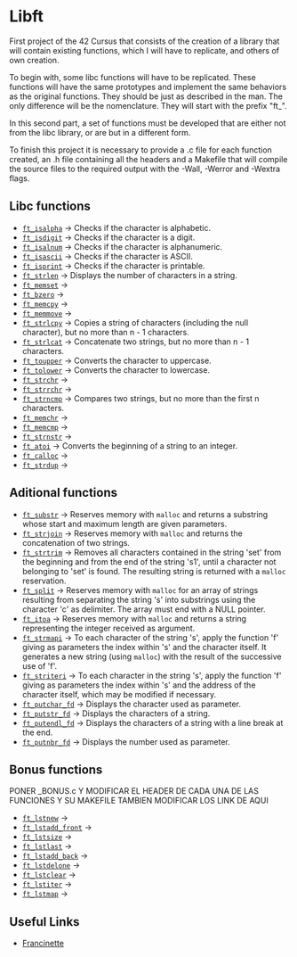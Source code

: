 # Libft

First project of the 42 Cursus that consists of the creation of a library that will contain existing functions, which I will have to replicate, and others of own creation.

To begin with, some libc functions will have to be replicated. These functions will have the same prototypes and implement the same behaviors as the original functions. They should be just as described in the man. The only difference will be the nomenclature. They will start with the prefix "ft_".

In this second part, a set of functions must be developed that are either not from the libc library, or are but in a different form.

To finish this project it is necessary to provide a .c file for each function created, an .h file containing all the headers and a Makefile that will compile the source files to the required output with the -Wall, -Werror and -Wextra flags.

## Libc functions

- [`ft_isalpha`](https://github.com/antoniolopez7217/42Cursus_Libft/blob/main/libft/ft_isalpha.c) -> Checks if the character is alphabetic.
- [`ft_isdigit`](https://github.com/antoniolopez7217/42Cursus_Libft/blob/main/libft/ft_isdigit.c) -> Checks if the character is a digit.
- [`ft_isalnum`](https://github.com/antoniolopez7217/42Cursus_Libft/blob/main/libft/ft_isalnum.c) -> Checks if the character is alphanumeric.
- [`ft_isascii`](https://github.com/antoniolopez7217/42Cursus_Libft/blob/main/libft/ft_isascii.c) -> Checks if the character is ASCII.
- [`ft_isprint`](https://github.com/antoniolopez7217/42Cursus_Libft/blob/main/libft/ft_isprint.c) -> Checks if the character is printable.
- [`ft_strlen`](https://github.com/antoniolopez7217/42Cursus_Libft/blob/main/libft/ft_strlen.c) -> Displays the number of characters in a string.
- [`ft_memset`](https://github.com/antoniolopez7217/42Cursus_Libft/blob/main/libft/ft_memset.c) -> 
- [`ft_bzero`](https://github.com/antoniolopez7217/42Cursus_Libft/blob/main/libft/ft_bzero.c) -> 
- [`ft_memcpy`](https://github.com/antoniolopez7217/42Cursus_Libft/blob/main/libft/ft_memcpy.c) -> 
- [`ft_memmove`](https://github.com/antoniolopez7217/42Cursus_Libft/blob/main/libft/ft_memmove.c) -> 
- [`ft_strlcpy`](https://github.com/antoniolopez7217/42Cursus_Libft/blob/main/libft/ft_strlcpy.c) -> Copies a string of characters (including the null character), but no more than n - 1 characters.
- [`ft_strlcat`](https://github.com/antoniolopez7217/42Cursus_Libft/blob/main/libft/ft_strlcat.c) -> Concatenate two strings, but no more than n - 1 characters.
- [`ft_toupper`](https://github.com/antoniolopez7217/42Cursus_Libft/blob/main/libft/ft_toupper.c) -> Converts the character to uppercase.
- [`ft_tolower`](https://github.com/antoniolopez7217/42Cursus_Libft/blob/main/libft/ft_tolower.c) -> Converts the character to lowercase.
- [`ft_strchr`](https://github.com/antoniolopez7217/42Cursus_Libft/blob/main/libft/ft_strchr.c) -> 
- [`ft_strrchr`](https://github.com/antoniolopez7217/42Cursus_Libft/blob/main/libft/ft_strrchr.c) -> 
- [`ft_strncmp`](https://github.com/antoniolopez7217/42Cursus_Libft/blob/main/libft/ft_strncmp.c) -> Compares two strings, but no more than the first n characters.
- [`ft_memchr`](https://github.com/antoniolopez7217/42Cursus_Libft/blob/main/libft/ft_memchr.c) -> 
- [`ft_memcmp`](https://github.com/antoniolopez7217/42Cursus_Libft/blob/main/libft/ft_memcmp.c) -> 
- [`ft_strnstr`](https://github.com/antoniolopez7217/42Cursus_Libft/blob/main/libft/ft_strnstr.c) -> 
- [`ft_atoi`](https://github.com/antoniolopez7217/42Cursus_Libft/blob/main/libft/ft_atoi.c) -> Converts the beginning of a string to an integer.
- [`ft_calloc`](https://github.com/antoniolopez7217/42Cursus_Libft/blob/main/libft/ft_calloc.c) -> 
- [`ft_strdup`](https://github.com/antoniolopez7217/42Cursus_Libft/blob/main/libft/ft_strdup.c) -> 

## Aditional functions

- [`ft_substr`](https://github.com/antoniolopez7217/42Cursus_Libft/blob/main/libft/ft_substr.c) -> Reserves memory with `malloc` and returns a substring whose start and maximum length are given parameters.
- [`ft_strjoin`](https://github.com/antoniolopez7217/42Cursus_Libft/blob/main/libft/ft_strjoin.c) -> Reserves memory with `malloc` and returns the concatenation of two strings.
- [`ft_strtrim`](https://github.com/antoniolopez7217/42Cursus_Libft/blob/main/libft/ft_strtrim.c) -> Removes all characters contained in the string 'set' from the beginning and from the end of the string 's1', until a character not belonging to 'set' is found. The resulting string is returned with a `malloc` reservation.
- [`ft_split`](https://github.com/antoniolopez7217/42Cursus_Libft/blob/main/libft/ft_split.c) -> Reserves memory with `malloc` for an array of strings resulting from separating the string 's' into substrings using the character 'c' as delimiter. The array must end with a NULL pointer.
- [`ft_itoa`](https://github.com/antoniolopez7217/42Cursus_Libft/blob/main/libft/ft_itoa.c) -> Reserves memory with `malloc` and returns a string representing the integer received as argument.
- [`ft_strmapi`](https://github.com/antoniolopez7217/42Cursus_Libft/blob/main/libft/ft_strmapi.c) -> To each character of the string 's', apply the function 'f' giving as parameters the index within 's' and the character itself. It generates a new string (using `malloc`) with the result of the successive use of 'f'.
- [`ft_striteri`](https://github.com/antoniolopez7217/42Cursus_Libft/blob/main/libft/ft_striteri.c) -> To each character in the string 's', apply the function 'f' giving as parameters the index within 's' and the address of the character itself, which may be modified if necessary.
- [`ft_putchar_fd`](https://github.com/antoniolopez7217/42Cursus_Libft/blob/main/libft/ft_putchar_fd.c) -> Displays the character used as parameter.
- [`ft_putstr_fd`](https://github.com/antoniolopez7217/42Cursus_Libft/blob/main/libft/ft_putstr_fd.c) -> Displays the characters of a string.
- [`ft_putendl_fd`](https://github.com/antoniolopez7217/42Cursus_Libft/blob/main/libft/ft_putendl_fd.c) -> Displays the characters of a string with a line break at the end.
- [`ft_putnbr_fd`](https://github.com/antoniolopez7217/42Cursus_Libft/blob/main/libft/ft_putnbr_fd.c) -> Displays the number used as parameter.

## Bonus functions
PONER _BONUS.c Y MODIFICAR EL HEADER DE CADA UNA DE LAS FUNCIONES Y SU MAKEFILE
TAMBIEN MODIFICAR LOS LINK DE AQUI

- [`ft_lstnew`](https://github.com/antoniolopez7217/42Cursus_Libft/blob/main/libft/ft_lstnew.c) -> 
- [`ft_lstadd_front`](https://github.com/antoniolopez7217/42Cursus_Libft/blob/main/libft/ft_lstadd_front.c) -> 
- [`ft_lstsize`](https://github.com/antoniolopez7217/42Cursus_Libft/blob/main/libft/ft_lstsize.c) -> 
- [`ft_lstlast`](https://github.com/antoniolopez7217/42Cursus_Libft/blob/main/libft/ft_lstlast.c) -> 
- [`ft_lstadd_back`](https://github.com/antoniolopez7217/42Cursus_Libft/blob/main/libft/ft_lstadd_back.c) -> 
- [`ft_lstdelone`](https://github.com/antoniolopez7217/42Cursus_Libft/blob/main/libft/ft_lstdelone.c) -> 
- [`ft_lstclear`](https://github.com/antoniolopez7217/42Cursus_Libft/blob/main/libft/ft_lstclear.c) -> 
- [`ft_lstiter`](https://github.com/antoniolopez7217/42Cursus_Libft/blob/main/libft/ft_lstiter.c) -> 
- [`ft_lstmap`](https://github.com/antoniolopez7217/42Cursus_Libft/blob/main/libft/ft_lstmap.c) -> 

## Useful Links

- [Francinette](https://github.com/xicodomingues/francinette)
